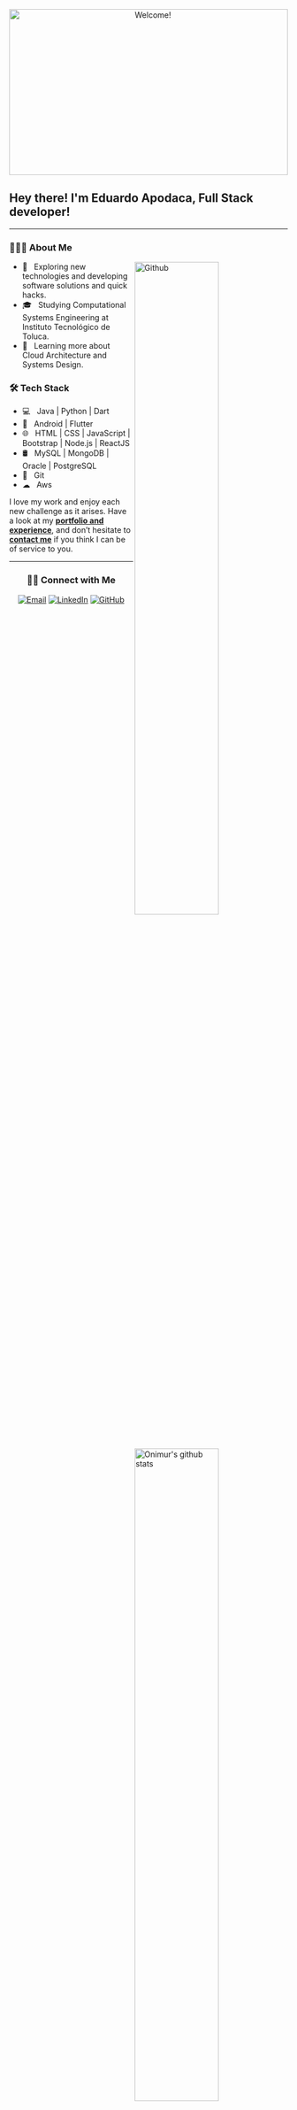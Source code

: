 <div align="center" >

<img src="https://media.giphy.com/media/10uOytmBWrl8yGW4xX/giphy.gif" alt="Welcome!" width="100%" height="300" />

</div>

<h2> Hey there! I'm Eduardo Apodaca, Full Stack developer!</h2>

---------------------------------------------------------------------------------------------------------------------------------------------------------------------------------

<h3> 👨🏻‍💻 About Me </h3>
<img width="55%" align="right" alt="Github" src="https://raw.githubusercontent.com/onimur/.github/master/.resources/git-header.svg" />


- 🤔 &nbsp; Exploring new technologies and developing software solutions and quick hacks.
- 🎓 &nbsp; Studying Computational Systems Engineering at Instituto Tecnológico de Toluca.
- 🌱 &nbsp; Learning more about Cloud Architecture and Systems Design.
<img width="55%" align="right" alt="Onimur's github stats" src="https://github-readme-stats.vercel.app/api?username=eduardo99ja&show_icons=true&hide_border=true" />
<h3>🛠 Tech Stack</h3>


- 💻 &nbsp; Java | Python | Dart
- 📱 &nbsp; Android | Flutter
- 🌐 &nbsp; HTML | CSS | JavaScript | Bootstrap | Node.js | ReactJS
- 🛢 &nbsp; MySQL | MongoDB | Oracle | PostgreSQL
- 🔧 &nbsp; Git 
- ☁ &nbsp; Aws


I love my work and enjoy each new challenge as it arises. Have a look at my **[portfolio and experience](https://eduardo-apodaca.netlify.app/)**, and don’t hesitate to **[contact me](mailto:eduardo1ja99@gmail.com)** if you think I can be of service to you.


---------------------------------------------------------------------------------------------------------------------------------------------------------------------------------

<div align="center">
<h3> 🤝🏻 Connect with Me </h3>
<a href="mailto:eduardo1ja99@gmail.com" target="_blank"><img src="https://img.shields.io/badge/-Gmail-c14438?style=flat-square&logo=Gmail&logoColor=white" alt="Email"></a>
<a href="https://www.linkedin.com/in/eduardo-apodaca" target="_blank"><img src="https://img.shields.io/badge/LinkedIn-%230077B5.svg?&style=flat-square&logo=linkedin&logoColor=white" alt="LinkedIn"></a>
<a href="https://github.com/eduardo99ja" target="_blank"><img src="https://img.shields.io/badge/-GitHub-181717?style=flat-square&logo=github" alt="GitHub"></a>
</div>

